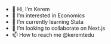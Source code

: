 - 👋 Hi, I’m Kerem
- 👀 I’m interested in Economics
- 🌱 I’m currently learning Stata
- 💞️ I’m looking to collaborate on Next.js
- 📫 How to reach me @keremtedu

<!---
keremcs/keremcs is a ✨ special ✨ repository because its `README.md` (this file) appears on your GitHub profile.
You can click the Preview link to take a look at your changes.
--->
